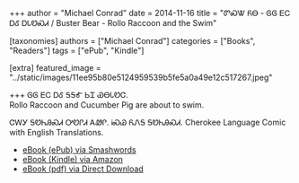 +++
author = "Michael Conrad"
date = 2014-11-16
title = "ᏛᏍᏔ ᏲᎾ - ᎶᎶ ᎬᏟ ᎠᎴ ᎠᏓᏬᏍᏗ / Buster Bear - Rollo Raccoon and the Swim"

[taxonomies]
authors = ["Michael Conrad"]
categories = ["Books", "Readers"]
tags = ["ePub", "Kindle"]

[extra]
featured_image = "../static/images/11ee95b80e5124959539b5fe5a0a49e12c517267.jpeg"

+++
ᎶᎶ ᎬᏟ ᎠᎴ ᎦᎦᎹ ᏏᏆ ᏯᎾᏓᏬᏣ.  
Rollo Raccoon and Cucumber Pig are about to swim.  

<!-- more -->

ᏣᎳᎩ ᎦᏬᏂᎯᏍᏗ ᎤᏬᎵᏗ ᎪᏪᎵ. ᎥᏍᏊ ᏲᏁᎦ ᎦᏬᏂᎯᏍᏗ.
Cherokee Language Comic with English Translations.

* [eBook (ePub) via Smashwords](https://www.smashwords.com/books/view/493742)
* [eBook (Kindle) via Amazon](https://www.amazon.com/dp/B00PPTRBX0)
* [eBook (pdf) via Direct Download](/pdfs/ᎶᎶ-ᎬᏟ-ᎠᎴ-ᎠᏓᏬᏍᏗ.pdf)